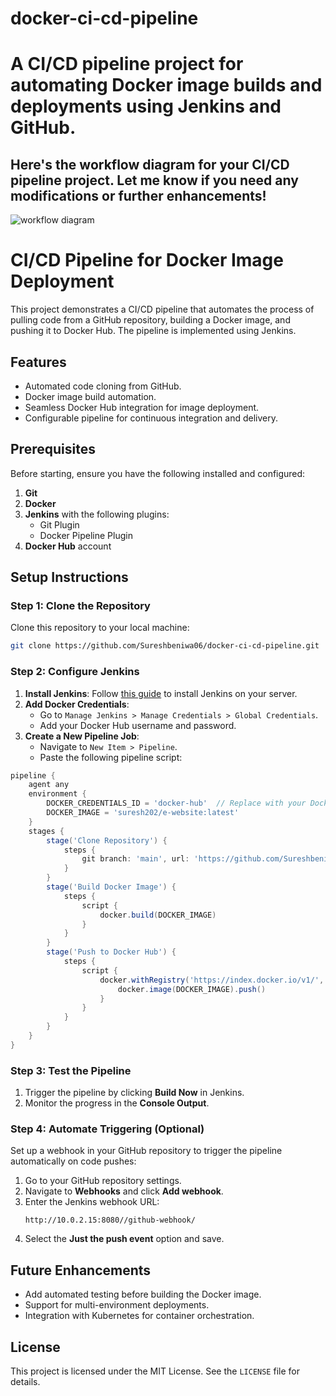 # docker-ci-cd-pipeline

# A CI/CD pipeline project for automating Docker image builds and deployments using Jenkins and GitHub.

## Here's the workflow diagram for your CI/CD pipeline project. Let me know if you need any modifications or further enhancements!

![workflow diagram](https://github.com/user-attachments/assets/509d679a-6055-4052-9f1b-e4848efea5b9)



# CI/CD Pipeline for Docker Image Deployment

This project demonstrates a CI/CD pipeline that automates the process of pulling code from a GitHub repository, building a Docker image, and pushing it to Docker Hub. The pipeline is implemented using Jenkins.

## Features

- Automated code cloning from GitHub.
- Docker image build automation.
- Seamless Docker Hub integration for image deployment.
- Configurable pipeline for continuous integration and delivery.

## Prerequisites

Before starting, ensure you have the following installed and configured:

1. **Git**
2. **Docker**
3. **Jenkins** with the following plugins:
   - Git Plugin
   - Docker Pipeline Plugin
4. **Docker Hub** account

## Setup Instructions

### Step 1: Clone the Repository

Clone this repository to your local machine:

```bash
git clone https://github.com/Sureshbeniwa06/docker-ci-cd-pipeline.git
```

### Step 2: Configure Jenkins

1. **Install Jenkins**: Follow [this guide](https://www.jenkins.io/doc/book/installing/) to install Jenkins on your server.
2. **Add Docker Credentials**:
   - Go to `Manage Jenkins > Manage Credentials > Global Credentials`.
   - Add your Docker Hub username and password.
3. **Create a New Pipeline Job**:
   - Navigate to `New Item > Pipeline`.
   - Paste the following pipeline script:

```groovy
pipeline {
    agent any
    environment {
        DOCKER_CREDENTIALS_ID = 'docker-hub'  // Replace with your Docker Hub credentials ID
        DOCKER_IMAGE = 'suresh202/e-website:latest'
    }
    stages {
        stage('Clone Repository') {
            steps {
                git branch: 'main', url: 'https://github.com/Sureshbeniwa06/Docker-images-on-localhost-running-how-.git'
            }
        }
        stage('Build Docker Image') {
            steps {
                script {
                    docker.build(DOCKER_IMAGE)
                }
            }
        }
        stage('Push to Docker Hub') {
            steps {
                script {
                    docker.withRegistry('https://index.docker.io/v1/', DOCKER_CREDENTIALS_ID) {
                        docker.image(DOCKER_IMAGE).push()
                    }
                }
            }
        }
    }
}
```

### Step 3: Test the Pipeline

1. Trigger the pipeline by clicking **Build Now** in Jenkins.
2. Monitor the progress in the **Console Output**.

### Step 4: Automate Triggering (Optional)

Set up a webhook in your GitHub repository to trigger the pipeline automatically on code pushes:

1. Go to your GitHub repository settings.
2. Navigate to **Webhooks** and click **Add webhook**.
3. Enter the Jenkins webhook URL:
   ```
   http://10.0.2.15:8080//github-webhook/
   ```
4. Select the **Just the push event** option and save.


## Future Enhancements

- Add automated testing before building the Docker image.
- Support for multi-environment deployments.
- Integration with Kubernetes for container orchestration.

## License

This project is licensed under the MIT License. See the `LICENSE` file for details.









